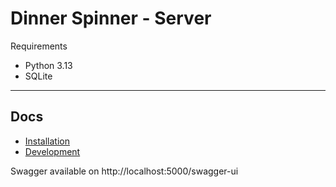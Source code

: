 # Dinner Spinner - Server

Requirements
- Python 3.13
- SQLite

---

## Docs

- [Installation](../docs/server/installation.md)
- [Development](../docs/server/development.md)


Swagger available on http://localhost:5000/swagger-ui
